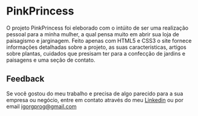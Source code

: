 # PinkPrincess
O projeto PinkPrincess foi eleborado com o intúito de ser uma realização pessoal para a minha mulher, a qual pensa muito em abrir sua loja de paisagismo e jarginagem. Feito apenas com HTML5 e CSS3 o site fornece informações detalhadas sobre a projeto, as suas caracteristicas, artigos sobre plantas, cuidados que presisam ter para a confecção de jardins e paisagens e uma seção de contato.


## Feedback

Se você gostou do meu trabalho e precisa de algo parecido para a sua empresa ou negócio, entre em contato através do meu [Linkedin](www.linkedin.com/in/igorgprog/) ou por email igorgprog@gmail.com
